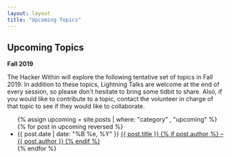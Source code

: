 ```yaml
---
layout: layout
title: "Upcoming Topics"
---
```


<section class="content">

Upcoming Topics
================

**Fall 2019**

The Hacker Within will explore the following tentative set of topics in
Fall 2019. In addition to these topics, Lightning Talks are welcome at the
end of every session, so please don't hesitate to bring some tidbit to share.
Also, if you would like to contribute to a topic, contact the volunteer in
charge of that topic to see if they would like to collaborate.

<ul class="listing">
  {% assign upcoming = site.posts | where: "category" , "upcoming" %}
  {% for post in upcoming reversed %}
  <li>
  <span>{{ post.date | date: "%B %e, %Y" }}</span> <a href="{{ site.url }}{{ post.url }}">{{ post.title }} {% if post.author %} &ndash; {{ post.author }} {% endif %}</a>
  </li>
  {% endfor %}
</ul>
</section>
